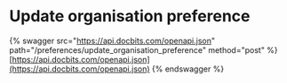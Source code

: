 # Update organisation preference

{% swagger src="https://api.docbits.com/openapi.json" path="/preferences/update_organisation_preference" method="post" %}
[https://api.docbits.com/openapi.json](https://api.docbits.com/openapi.json)
{% endswagger %}
